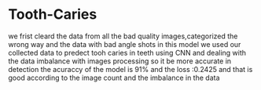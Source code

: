 # Tooth-Caries
we frist cleard the data from all the bad quality images,categorized the wrong way and the data with bad angle shots 
in this model we used our collected data to predect tooh caries in teeth using CNN and dealing with the data imbalance with images processing so it be more accurate in detection
the acuraccy of the model is 91% and the loss :0.2425 and that is good according to the image count and the imbalance in the data 
